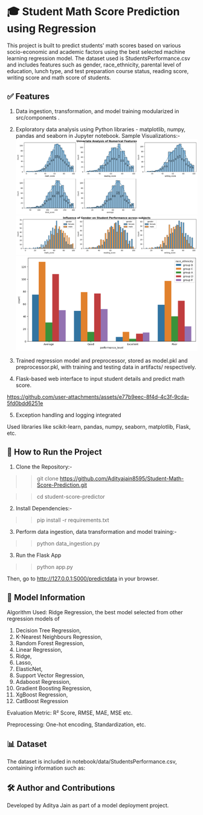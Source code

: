 # 🎓 Student Math Score Prediction using Regression

This project is built to predict students' math scores based on various socio-economic and academic factors using the best selected  machine learning regression model. The dataset used is StudentsPerformance.csv and includes features such as gender, race_ethnicity, parental level of education, lunch type, and test preparation course status, reading score, writing score and math score of students.

## ✅ Features

1. Data ingestion, transformation, and model training modularized in src/components .

2. Exploratory data analysis using Python libraries - matplotlib, numpy, pandas and seaborn in Jupyter notebook.
    Sample Visualizations:-
    ![Sample Visulization](visuals/image.png)
    ![Sample Visulization](visuals/image1.png)
    ![Sample Visulization](visuals/image2.png)

3. Trained regression model and preprocessor, stored as model.pkl and preprocessor.pkl, with training and testing data in artifacts/ respectively.

4. Flask-based web interface to input student details and predict math score.

https://github.com/user-attachments/assets/e77b9eec-8f4d-4c3f-9cda-5fd0bdd6251e

5. Exception handling and logging integrated

Used libraries like scikit-learn, pandas, numpy, seaborn, matplotlib, Flask, etc.

## 🚀 How to Run the Project

1. Clone the Repository:- 

>> git clone https://github.com/Adityajain8595/Student-Math-Score-Prediction.git

>> cd student-score-predictor

2. Install Dependencies:-

>> pip install -r requirements.txt

3. Perform data ingestion, data transformation and model training:-

>> python data_ingestion.py

3. Run the Flask App

>> python app.py

Then, go to http://127.0.0.1:5000/predictdata in your browser.

## 🧪 Model Information

Algorithm Used: Ridge Regression, the best model selected from other regression models of 

1. Decision Tree Regression,
2. K-Nearest Neighbours Regression,
3. Random Forest Regression,
4. Linear Regression,
5. Ridge,
6. Lasso,
7. ElasticNet,
7. Support Vector Regression, 
8. Adaboost Regression,
9. Gradient Boosting Regression,
10. XgBoost Regression,
11. CatBoost Regression


Evaluation Metric: R² Score, RMSE, MAE, MSE etc.

Preprocessing: One-hot encoding, Standardization, etc.

## 📊 Dataset

The dataset is included in notebook/data/StudentsPerformance.csv, containing information such as:

## 🛠️ Author and Contributions

Developed by Aditya Jain as part of a model deployment project.

